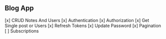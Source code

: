 ## Blog App

[x] CRUD Notes And Users
[x] Authentication
[x] Authorization
[x] Get Single post or Users
[x] Refresh Tokens
[x] Update Password
[x] Pagination
[ ] Subscriptions
